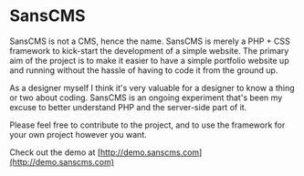 # SansCMS
SansCMS is not a CMS, hence the name. SansCMS is merely a PHP + CSS framework to kick-start the development of a simple website. The primary aim of the project is to make it easier to have a simple portfolio website up and running without the hassle of having to code it from the ground up.

As a designer myself I think it's very valuable for a designer to know a thing or two about coding. SansCMS is an ongoing experiment that's been my excuse to better understand PHP and the server-side part of it.

Please feel free to contribute to the project, and to use the framework for your own project however you want.

Check out the demo at [http://demo.sanscms.com](http://demo.sanscms.com)
